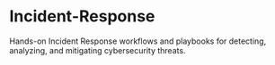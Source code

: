 # Incident-Response
Hands-on Incident Response workflows and playbooks for detecting, analyzing, and mitigating cybersecurity threats.
